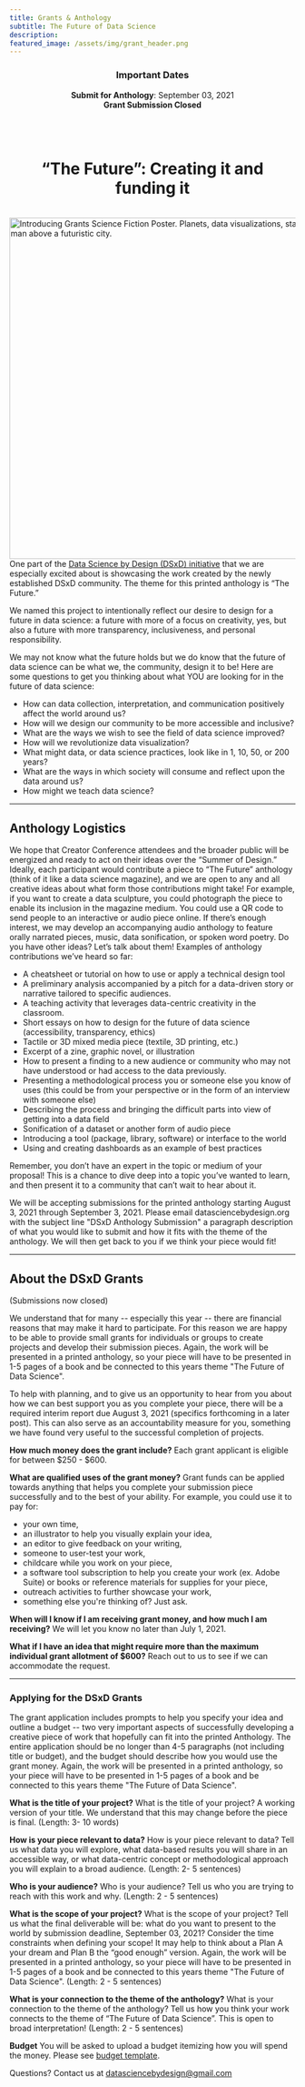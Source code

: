 ```yaml
---
title: Grants & Anthology
subtitle: The Future of Data Science
description: 
featured_image: /assets/img/grant_header.png
---
```


<center><H3>Important Dates </H3></center>
<center><b>Submit for Anthology</b>: September 03, 2021</center>
<center><b>Grant Submission Closed</b> </center> 

<br><br>


<center><H1> “The Future”: Creating it and funding it </H1></center>
<br>

<img src="../assets/img/fields_DSxD_J1.png" alt="Introducing Grants Science Fiction Poster.  Planets, data visualizations, stars, and rocket man above a futuristic city." align="right" height="600">

One part of the [Data Science by Design (DSxD) initiative](http://datasciencebydesign.org/blog/dsxd-overview) that we are especially excited about is showcasing the work created by the newly established DSxD community. The theme for this printed anthology is “The Future.”

We named this project to intentionally reflect our desire to design for a future in data science: a future with more of a focus on creativity, yes, but also a future with more transparency, inclusiveness, and personal responsibility. 

We may not know what the future holds but we do know that the future of data science can be what we, the community, design it to be! Here are some questions to get you thinking about what YOU are looking for in the future of data science:

-  How can data collection, interpretation, and communication positively affect the world around us? 
-  How will we design our community to be more accessible and inclusive?
-  What are the ways we wish to see the field of data science improved?
-  How will we revolutionize data visualization?
-  What might data, or  data science practices, look like in 1, 10, 50, or 200 years?  
-  What are the ways in which society will consume and reflect upon the data around us?
-  How might we teach data science? 


---

## Anthology Logistics

We hope that Creator Conference attendees and the broader public will be energized and ready to act on their ideas over the “Summer of Design.” Ideally, each participant would contribute a piece to “The Future” anthology (think of it like a data science magazine), and we are open to any and all  creative ideas about what form those contributions might take! For example, if you want to create a data sculpture, you could photograph the piece to enable its inclusion in the magazine medium. You could use a QR code to send people to an interactive or audio piece online. If there’s enough interest, we may develop an accompanying audio anthology to feature orally narrated pieces, music, data sonification, or spoken word poetry. Do you have other ideas? Let’s talk about them! Examples of anthology contributions we’ve heard so far:

-  A cheatsheet or tutorial on how to use or apply a technical design tool
-  A preliminary analysis accompanied by a pitch for a data-driven story or narrative tailored to specific audiences.
-  A teaching activity that leverages data-centric creativity in the classroom.
-  Short essays on how to design for the future of data science (accessibility, transparency, ethics)  
-  Tactile or 3D mixed media piece (textile, 3D printing, etc.)
-  Excerpt of a zine, graphic novel, or illustration
-  How to present a finding to a new audience or community who may not have understood or had access to the data previously. 
-  Presenting a methodological process you or someone else you know of uses (this could be from your perspective or in the form of an interview with someone else)
-  Describing the process and bringing the difficult parts into view of getting into a data field
-  Sonification of a dataset or another form of audio piece
-  Introducing a tool (package, library, software) or interface to the world
-  Using and creating dashboards as an example of best practices 


Remember, you don’t have an expert in the topic or medium of your proposal! This is a chance to dive deep into a topic you’ve wanted to learn, and then present it to a community that can’t wait to hear about it. 

We will be accepting submissions for the printed anthology starting August 3, 2021 through September 3, 2021. Please email datasciencebydesign.org with the subject line "DSxD Anthology Submission" a paragraph description of what you would like to submit and how it fits with the theme of the anthology. We will then get back to you if we think your piece would fit!

---

## About the DSxD Grants 

(Submissions now closed)

We understand that for many -- especially this year -- there are financial reasons that may make it hard to participate. For this reason we are happy to be able to provide  small grants for individuals or groups to create projects and develop their submission pieces. Again, the work will be presented in a printed anthology, so your piece will have to be presented in 1-5 pages of a book and be connected to this years theme "The Future of Data Science". 

To help with planning, and to give us an opportunity to hear from you about how we can best support you as you complete your piece, there will be a required interim report due August 3, 2021 (specifics forthcoming in a later post).  This can also serve as an accountability measure for you, something we have found very useful to the successful completion of projects. 

**How much money does the grant include?**
Each grant applicant is eligible for between $250 - $600.  

**What are qualified uses of the grant money?**
Grant funds can be applied towards anything that helps you complete your submission piece successfully and to the best of your ability. For example, you could use it to pay for:
-  your own time,
-  an illustrator to help you visually explain your idea, 
-  an editor to give feedback on your writing,
-  someone to user-test your work,
-  childcare while you work on your piece,
-  a software tool subscription to help you create your work (ex. Adobe Suite) or books or reference materials for supplies for your piece,
-  outreach activities to further showcase your work,
-  something else you're thinking of?  Just ask. 

**When will I know if I am receiving grant money, and how much I am receiving?**
We will let you know no later than July 1, 2021. 

**What if I have an idea that might require more than the maximum individual grant allotment of $600?** 
Reach out to us to see if we can accommodate the request.

--- 

### Applying for the DSxD Grants

The grant application includes prompts to help you specify your idea and outline a budget -- two very important aspects of successfully developing a creative piece of work that hopefully can fit into the printed Anthology. The entire application should be no longer than 4-5 paragraphs (not including title or budget), and the budget should describe how you would use the grant money. Again, the work will be presented in a printed anthology, so your piece will have to be presented in 1-5 pages of a book and be connected to this years theme "The Future of Data Science". 

**What is the title of your project?**
What is the title of your project? A working version of your title. We understand that this may change before the piece is final. (Length: 3- 10 words)

**How is your piece relevant to data?**
How is your piece relevant to data?  Tell us what data you will explore, what data-based results you will share in an accessible way, or what data-centric concept or methodological approach you will explain to a broad audience. (Length: 2- 5 sentences)

**Who is your audience?**
Who is your audience? Tell us who you are trying to reach with this work and why. (Length: 2 - 5 sentences)	

**What is the scope of your project?**
What is the scope of your project?  Tell us what the final deliverable will be: what do you want to present to the world by submission deadline, September 03, 2021?  Consider the time constraints when defining your scope! It may help to think about a Plan A your dream and Plan B the “good enough” version.  Again, the work will be presented in a printed anthology, so your piece will have to be presented in 1-5 pages of a book and be connected to this years theme "The Future of Data Science". (Length: 2 - 5 sentences)

**What is your connection to the theme of the anthology?**
What is your connection to the theme of the anthology? Tell us how you think your work connects to the theme of “The Future of Data Science”. This is open to broad  interpretation!  (Length: 2 - 5 sentences)

**Budget**
You will be asked to upload a budget itemizing how you will spend the money. Please see [budget template](http://bit.ly/budget-template-dsxd).



Questions? Contact us at datasciencebydesign@gmail.com




